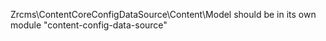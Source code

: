 Zrcms\ContentCoreConfigDataSource\Content\Model 
should be in its own module "content-config-data-source"
